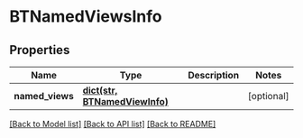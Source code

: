 # BTNamedViewsInfo

## Properties
Name | Type | Description | Notes
------------ | ------------- | ------------- | -------------
**named_views** | [**dict(str, BTNamedViewInfo)**](BTNamedViewInfo.md) |  | [optional] 

[[Back to Model list]](../README.md#documentation-for-models) [[Back to API list]](../README.md#documentation-for-api-endpoints) [[Back to README]](../README.md)


